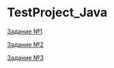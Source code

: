 ﻿# TestProject_Java
[Задание №1](src/Task_1/RandomArrayStats.java)

[Задание №2](src/Task_2/FindDuplicateCharacter.java)

[Задание №3](src/Task_3/BaseConverter.java)
